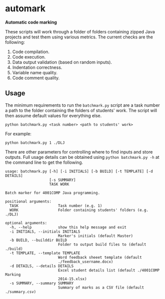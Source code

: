 # automark

**Automatic code marking**

These scripts will work through a folder of folders containing zipped Java projects and test them using various metrics. The current checks are the following:

1. Code compilation.
1. Code execution.
1. Data output validation (based on random inputs).
1. Indentation correctness.
1. Variable name quality.
1. Code comment quality.

## Usage

The minimum requirements to run the `batchmark.py` script are a task number a path to the folder containing the folders of students' work. The script will then assume default values for everything else.

```
python batchmark.py <task number> <path to students' work>
```

For example:

```
python batchmark.py 1 ./DLJ
```

There are other parameters for controlling where to find inputs and store outputs. Full usage details can be obtained using `python batchmark.py -h` at the command line to get the following.

```
usage: batchmark.py [-h] [-i INITIALS] [-b BUILD] [-t TEMPLATE] [-d DETAILS]
                    [-s SUMMARY]
                    TASK WORK

Batch marker for 4001COMP Java programming.

positional arguments:
  TASK                  Task number (e.g. 1)
  WORK                  Folder containing students' folders (e.g. ./DLJ)

optional arguments:
  -h, --help            show this help message and exit
  -i INITIALS, --initials INITIALS
                        Marker's initials (default Master)
  -b BUILD, --builddir BUILD
                        Folder to output build files to (default ./build)
  -t TEMPLATE, --template TEMPLATE
                        Word feedback sheeet template (default
                        ./feedback_username.docx)
  -d DETAILS, --details DETAILS
                        Excel student details list (default ./4001COMP Marking
                        2014-15.xlsx)
  -s SUMMARY, --summary SUMMARY
                        Summary of marks as a CSV file (default ./summary.csv)

```
